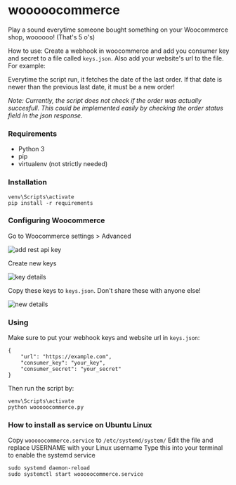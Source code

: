 # wooooocommerce

Play a sound everytime someone bought something on your Woocommerce shop, woooooo! (That's 5 o's)

How to use:
Create a webhook in woocommerce and add you consumer key and secret to a file called `keys.json`. Also add your website's url to the file. For example:

Everytime the script run, it fetches the date of the last order. If that date is newer than the previous last date, it must be a new order!

*Note: Currently, the script does not check if the order was actually succesfull. This could be implemented easily by checking the order status field in the json response.*

### Requirements
- Python 3
- pip
- virtualenv (not strictly needed)

### Installation
```virtualenv venv
venv\Scripts\activate
pip install -r requirements
```

### Configuring Woocommerce
Go to Woocommerce settings > Advanced

![add rest api key](https://user-images.githubusercontent.com/8831830/195899920-6fb44ec7-3c8c-4489-b13c-eafc6985be13.png)

 Create new keys
 
![key details](https://user-images.githubusercontent.com/8831830/195899932-f1840d55-948b-4bca-b849-679b9c708f8a.png)

Copy these keys to `keys.json`. Don't share these with anyone else!

![new details](https://user-images.githubusercontent.com/8831830/195899945-92a6b997-8f0d-4c9f-be49-fdff5979d959.png)

### Using
Make sure to put your webhook keys and website url in `keys.json`:

```
{
    "url": "https://example.com",
    "consumer_key": "your_key",
    "consumer_secret": "your_secret"
}
```

Then run the script by:
```
venv\Scripts\activate
python wooooocommerce.py
```

### How to install as service on Ubuntu Linux
Copy `wooooocommerce.service` to `/etc/systemd/system/`
Edit the file and replace USERNAME with your Linux username
Type this into your terminal to enable the systemd service
```
sudo systemd daemon-reload
sudo systemctl start wooooocommerce.service
``` 
